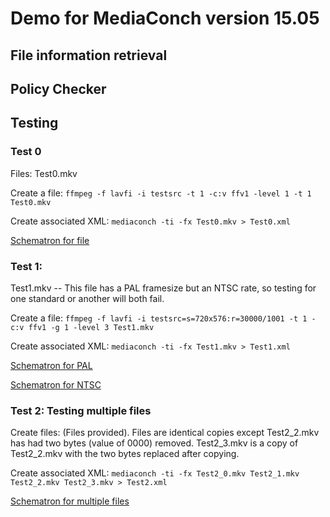 # Demo for MediaConch version 15.05

## File information retrieval

## Policy Checker

## Testing

### Test 0

Files: Test0.mkv

Create a file:
`ffmpeg -f lavfi -i testsrc -t 1 -c:v ffv1 -level 1 -t 1 Test0.mkv`

Create associated XML:
`mediaconch -ti -fx Test0.mkv > Test0.xml`

[Schematron for file](Files/Test0.sch)

### Test 1:
Test1.mkv -- This file has a PAL framesize but an NTSC rate, so testing for one standard or another will both fail.

Create a file:
`ffmpeg -f lavfi -i testsrc=s=720x576:r=30000/1001 -t 1 -c:v ffv1 -g 1 -level 3 Test1.mkv`

Create associated XML:
`mediaconch -ti -fx Test1.mkv > Test1.xml`

[Schematron for PAL](Files/Test1_pal.sch)

[Schematron for NTSC](Files/Test1_ntsc.sch)

### Test 2: Testing multiple files

Create files:
(Files provided). Files are identical copies except Test2_2.mkv has had two bytes (value of 0000) removed. Test2_3.mkv is a copy of Test2_2.mkv with the two bytes replaced after copying.

Create associated XML:
`mediaconch -ti -fx Test2_0.mkv Test2_1.mkv Test2_2.mkv Test2_3.mkv > Test2.xml`

[Schematron for multiple files](Files/Test2.sch)



